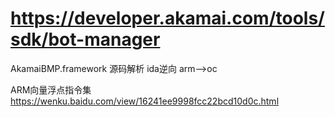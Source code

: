 # https://developer.akamai.com/tools/sdk/bot-manager

AkamaiBMP.framework 
源码解析 ida逆向 arm-->oc

ARM向量浮点指令集
https://wenku.baidu.com/view/16241ee9998fcc22bcd10d0c.html
